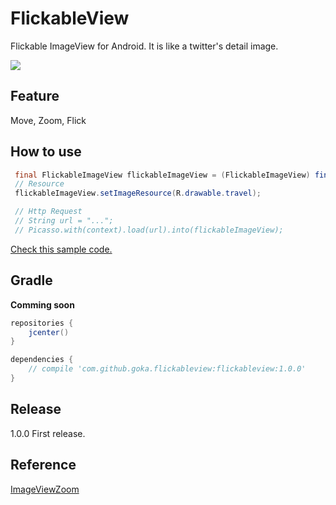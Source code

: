 # FlickableView
Flickable ImageView for Android. It is like a twitter's detail image.

![](https://github.com/gotokatsuya/FlickableView/blob/master/doc/scaled_sample.gif)

## Feature
Move, Zoom, Flick

## How to use

```java
 final FlickableImageView flickableImageView = (FlickableImageView) findViewById(R.id.fiv);
 // Resource
 flickableImageView.setImageResource(R.drawable.travel);

 // Http Request
 // String url = "...";
 // Picasso.with(context).load(url).into(flickableImageView);
```
[Check this sample code.](https://github.com/gotokatsuya/FlickableView/blob/master/app/src/main/java/com/goka/sample/MainActivity.java)


## Gradle

**Comming soon**

```java
repositories {
    jcenter()
}

dependencies {
    // compile 'com.github.goka.flickableview:flickableview:1.0.0'
}
```


## Release
1.0.0
 First release.

## Reference
[ImageViewZoom](https://github.com/sephiroth74/ImageViewZoom)

